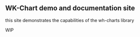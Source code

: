 ## WK-Chart demo and documentation site

this site demonstrates the capabilities of the wh-charts library

WIP


